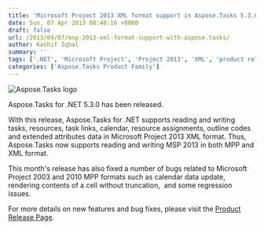 ```yaml
---
title: 'Microsoft Project 2013 XML format support in Aspose.Tasks 5.3.0'
date: Sun, 07 Apr 2013 08:48:16 +0000
draft: false
url: /2013/04/07/msp-2013-xml-format-support-with-aspose.tasks/
author: Kashif Iqbal
summary: ''
tags: ['.NET', 'Microsoft Project', 'Project 2013', 'XML', 'product release', 'support']
categories: ['Aspose.Tasks Product Family']
---
```


![Aspose.Tasks logo][1]

Aspose.Tasks for .NET 5.3.0 has been released.

With this release, Aspose.Tasks for .NET supports reading and writing tasks, resources, task links, calendar, resource assignments, outline codes and extended attributes data in Microsoft Project 2013 XML format. Thus, Aspose.Tasks now supports reading and writing MSP 2013 in both MPP and XML format.

This month's release has also fixed a number of bugs related to Microsoft Project 2003 and 2010 MPP formats such as calendar data update, rendering contents of a cell without truncation,  and some regression issues.

For more details on new features and bug fixes, please visit the [Product Release Page][2].




[1]: http://www.aspose.com/Images/aspose.tasks-logo2.jpg
[2]: http://www.aspose.com/community/files/51/.net-components/aspose.tasks-for-.net/category1112.aspx




